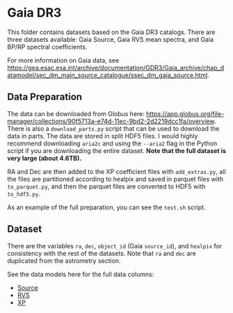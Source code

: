 # Gaia DR3

This folder contains datasets based on the Gaia DR3 catalogs. There are three datasets available: Gaia Source, Gaia RVS mean spectra, and Gaia BP/RP spectral coefficients.

For more information on Gaia data, see https://gea.esac.esa.int/archive/documentation/GDR3/Gaia_archive/chap_datamodel/sec_dm_main_source_catalogue/ssec_dm_gaia_source.html.

## Data Preparation

The data can be downloaded from Globus here: https://app.globus.org/file-manager/collections/90f5713a-e74d-11ec-9bd2-2d2219dcc1fa/overview. There is also a `download_parts.py` script that can be used to download the data in parts. The data are stored in split HDF5 files. I would highly recommend downloading `aria2c` and using the `--aria2` flag in the Python script if you are downloading the entire dataset. **Note that the full dataset is very large (about 4.6TB).**

RA and Dec are then added to the XP coefficient files with `add_extras.py`, all the files are partitioned according to healpix and saved in parquet files with `to_parquet.py`, and then the parquet files are converted to HDF5 with `to_hdf5.py`.

As an example of the full preparation, you can see the `test.sh` script.

## Dataset

There are the variables `ra`, `dec`, `object_id` (Gaia `source_id`), and `healpix` for consistency with the rest of the datasets. Note that `ra` and `dec` are duplicated from the astrometry section.

See the data models here for the full data columns:
- [Source](https://gaia.aip.de/metadata/gaiadr3/gaia_source/)
- [RVS](https://gaia.aip.de/metadata/gaiadr3/rvs_mean_spectrum/)
- [XP](https://gaia.aip.de/metadata/gaiadr3/xp_continuous_mean_spectrum/)
